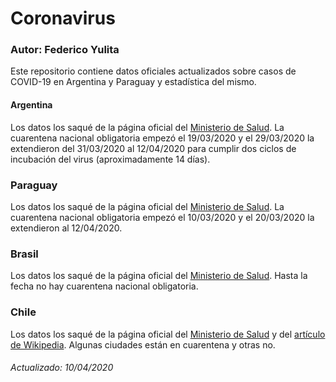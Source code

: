 # Coronavirus

### Autor: Federico Yulita

Este repositorio contiene datos oficiales actualizados sobre casos de COVID-19 en Argentina y Paraguay y estadística del mismo.

#### Argentina

Los datos los saqué de la página oficial del [Ministerio de Salud](https://www.argentina.gob.ar/coronavirus/informe-diario). La cuarentena nacional obligatoria empezó el 19/03/2020 y el 29/03/2020 la extendieron del 31/03/2020 al 12/04/2020 para cumplir dos ciclos de incubación del virus (aproximadamente 14 días).

### Paraguay

Los datos los saqué de la página oficial del [Ministerio de Salud](https://www.mspbs.gov.py/reportes-covid19.html). La cuarentena nacional obligatoria empezó el 10/03/2020 y el 20/03/2020 la extendieron al 12/04/2020.

### Brasil

Los datos los saqué de la página oficial del [Ministerio de Salud](https://covid.saude.gov.br/). Hasta la fecha no hay cuarentena nacional obligatoria.

### Chile

Los datos los saqué de la página oficial del [Ministerio de Salud](https://www.minsal.cl/nuevo-coronavirus-2019-ncov/casos-confirmados-en-chile-covid-19/) y del [artículo de Wikipedia](https://es.wikipedia.org/wiki/Pandemia_de_enfermedad_por_coronavirus_de_2020_en_Chile). Algunas ciudades están en cuarentena y otras no.

###### Actualizado: 10/04/2020
